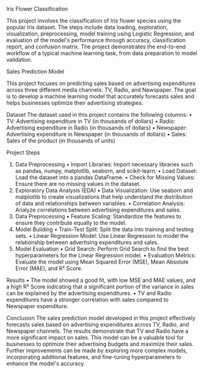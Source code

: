 Iris Flower Classification

This project involves the classification of Iris flower species using the popular Iris dataset. 
The steps include data loading, exploration, visualization, preprocessing, model training using Logistic Regression, and evaluation of the model's performance through accuracy, classification report, and confusion matrix.
The project demonstrates the end-to-end workflow of a typical machine learning task, from data preparation to model validation.

Sales Prediction Model

This project focuses on predicting sales based on advertising expenditures across three different media channels: TV, Radio, and Newspaper. The goal is to develop a machine learning model that accurately forecasts sales and helps businesses optimize their advertising strategies.

Dataset
The dataset used in this project contains the following columns:
•	TV: Advertising expenditure in TV (in thousands of dollars)
•	Radio: Advertising expenditure in Radio (in thousands of dollars)
•	Newspaper: Advertising expenditure in Newspaper (in thousands of dollars)
•	Sales: Sales of the product (in thousands of units)

Project Steps
1. Data Preprocessing
•	Import Libraries: Import necessary libraries such as pandas, numpy, matplotlib, seaborn, and scikit-learn.
•	Load Dataset: Load the dataset into a pandas DataFrame.
•	Check for Missing Values: Ensure there are no missing values in the dataset.
2. Exploratory Data Analysis (EDA)
•	Data Visualization: Use seaborn and matplotlib to create visualizations that help understand the distribution of data and relationships between variables.
•	Correlation Analysis: Analyze correlations between advertising expenditures and sales.
3. Data Preprocessing
•	Feature Scaling: Standardize the features to ensure they contribute equally to the model.
4. Model Building
•	Train-Test Split: Split the data into training and testing sets.
•	Linear Regression Model: Use Linear Regression to model the relationship between advertising expenditures and sales.
5. Model Evaluation
•	Grid Search: Perform Grid Search to find the best hyperparameters for the Linear Regression model.
•	Evaluation Metrics: Evaluate the model using Mean Squared Error (MSE), Mean Absolute Error (MAE), and R² Score.

Results
•	The model showed a good fit, with low MSE and MAE values, and a high R² Score indicating that a significant portion of the variance in sales can be explained by the advertising expenditures.
•	TV and Radio expenditures have a stronger correlation with sales compared to Newspaper expenditure.

Conclusion
The sales prediction model developed in this project effectively forecasts sales based on advertising expenditures across TV, Radio, and Newspaper channels. The results demonstrate that TV and Radio have a more significant impact on sales. This model can be a valuable tool for businesses to optimize their advertising budgets and maximize their sales.
Further improvements can be made by exploring more complex models, incorporating additional features, and fine-tuning hyperparameters to enhance the model's accuracy.






